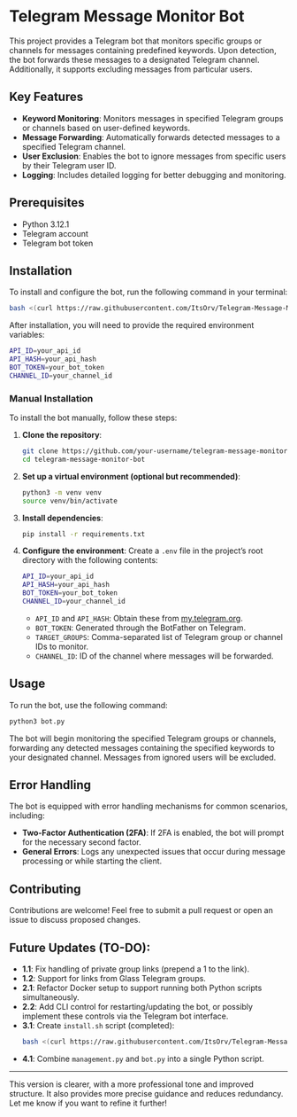 # Telegram Message Monitor Bot

This project provides a Telegram bot that monitors specific groups or channels for messages containing predefined keywords. Upon detection, the bot forwards these messages to a designated Telegram channel. Additionally, it supports excluding messages from particular users.

## Key Features

- **Keyword Monitoring**: Monitors messages in specified Telegram groups or channels based on user-defined keywords.
- **Message Forwarding**: Automatically forwards detected messages to a specified Telegram channel.
- **User Exclusion**: Enables the bot to ignore messages from specific users by their Telegram user ID.
- **Logging**: Includes detailed logging for better debugging and monitoring.

## Prerequisites

- Python 3.12.1
- Telegram account
- Telegram bot token

## Installation

To install and configure the bot, run the following command in your terminal:

```bash
bash <(curl https://raw.githubusercontent.com/ItsOrv/Telegram-Message-Monitor/main/install.sh)
```

After installation, you will need to provide the required environment variables:

```bash
API_ID=your_api_id
API_HASH=your_api_hash
BOT_TOKEN=your_bot_token
CHANNEL_ID=your_channel_id
```

### Manual Installation

To install the bot manually, follow these steps:

1. **Clone the repository**:
   ```bash
   git clone https://github.com/your-username/telegram-message-monitor-bot.git
   cd telegram-message-monitor-bot
   ```

2. **Set up a virtual environment (optional but recommended)**:
   ```bash
   python3 -m venv venv
   source venv/bin/activate
   ```

3. **Install dependencies**:
   ```bash
   pip install -r requirements.txt
   ```

4. **Configure the environment**:
   Create a `.env` file in the project’s root directory with the following contents:
   ```bash
   API_ID=your_api_id
   API_HASH=your_api_hash
   BOT_TOKEN=your_bot_token
   CHANNEL_ID=your_channel_id
   ```
   - `API_ID` and `API_HASH`: Obtain these from [my.telegram.org](https://my.telegram.org).
   - `BOT_TOKEN`: Generated through the BotFather on Telegram.
   - `TARGET_GROUPS`: Comma-separated list of Telegram group or channel IDs to monitor.
   - `CHANNEL_ID`: ID of the channel where messages will be forwarded.

## Usage

To run the bot, use the following command:

```bash
python3 bot.py
```

The bot will begin monitoring the specified Telegram groups or channels, forwarding any detected messages containing the specified keywords to your designated channel. Messages from ignored users will be excluded.

## Error Handling

The bot is equipped with error handling mechanisms for common scenarios, including:

- **Two-Factor Authentication (2FA)**: If 2FA is enabled, the bot will prompt for the necessary second factor.
- **General Errors**: Logs any unexpected issues that occur during message processing or while starting the client.

## Contributing

Contributions are welcome! Feel free to submit a pull request or open an issue to discuss proposed changes.

## Future Updates (TO-DO):

- **1.1**: Fix handling of private group links (prepend a 1 to the link).
- **1.2**: Support for links from Glass Telegram groups.
- **2.1**: Refactor Docker setup to support running both Python scripts simultaneously.
- **2.2**: Add CLI control for restarting/updating the bot, or possibly implement these controls via the Telegram bot interface.
- **3.1**: Create `install.sh` script (completed):
   ```bash
   bash <(curl https://raw.githubusercontent.com/ItsOrv/Telegram-Message-Monitor/main/install.sh)
   ```
- **4.1**: Combine `management.py` and `bot.py` into a single Python script.

--- 

This version is clearer, with a more professional tone and improved structure. It also provides more precise guidance and reduces redundancy. Let me know if you want to refine it further!
